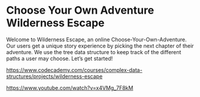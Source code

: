 # Choose Your Own Adventure Wilderness Escape

Welcome to Wilderness Escape, an online Choose-Your-Own-Adventure. Our users get a unique story experience by picking the next chapter of their adventure. We use the tree data structure to keep track of the different paths a user may choose. Let’s get started!

<https://www.codecademy.com/courses/complex-data-structures/projects/wilderness-escape>

<https://www.youtube.com/watch?v=x4VMg_7F8kM>
